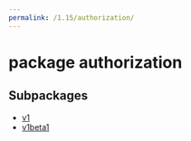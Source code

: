 ```yaml
---
permalink: /1.15/authorization/
---
```


# package authorization



## Subpackages

* [v1](authorization-v1.md)
* [v1beta1](authorization-v1beta1.md)